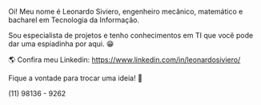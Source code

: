 Oi! Meu nome é Leonardo Siviero, engenheiro mecânico, matemático e bacharel em Tecnologia da Informação.

Sou especialista de projetos e tenho conhecimentos em TI que você pode dar uma espiadinha por aqui. 😁

🌎 Confira meu Linkedin: https://www.linkedin.com/in/leonardosiviero/

Fique a vontade para trocar uma ideia! 💬

(11) 98136 - 9262
